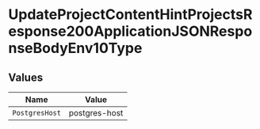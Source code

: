 # UpdateProjectContentHintProjectsResponse200ApplicationJSONResponseBodyEnv10Type


## Values

| Name           | Value          |
| -------------- | -------------- |
| `PostgresHost` | postgres-host  |